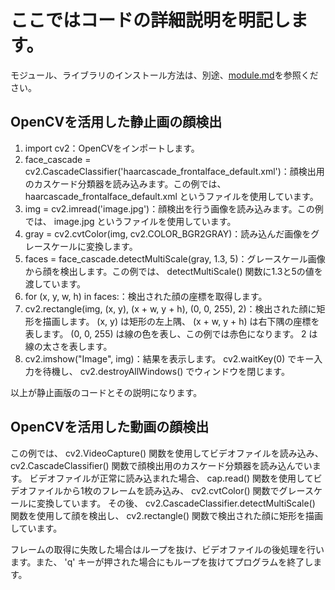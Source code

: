 # ここではコードの詳細説明を明記します。
モジュール、ライブラリのインストール方法は、別途、[module.md](https://github.com/se-lina/drone_tello/new/main/module.md)を参照ください。

## OpenCVを活用した静止画の顔検出

1. import cv2：OpenCVをインポートします。
1. face_cascade = cv2.CascadeClassifier('haarcascade_frontalface_default.xml')：顔検出用のカスケード分類器を読み込みます。この例では、 haarcascade_frontalface_default.xml というファイルを使用しています。
1. img = cv2.imread('image.jpg')：顔検出を行う画像を読み込みます。この例では、 image.jpg というファイルを使用しています。
1. gray = cv2.cvtColor(img, cv2.COLOR_BGR2GRAY)：読み込んだ画像をグレースケールに変換します。
1. faces = face_cascade.detectMultiScale(gray, 1.3, 5)：グレースケール画像から顔を検出します。この例では、 detectMultiScale() 関数に1.3と5の値を渡しています。
1. for (x, y, w, h) in faces:：検出された顔の座標を取得します。
1. cv2.rectangle(img, (x, y), (x + w, y + h), (0, 0, 255), 2)：検出された顔に矩形を描画します。 (x, y) は矩形の左上隅、 (x + w, y + h) は右下隅の座標を表します。 (0, 0, 255) は線の色を表し、この例では赤色になります。 2 は線の太さを表します。
1. cv2.imshow("Image", img)：結果を表示します。 cv2.waitKey(0) でキー入力を待機し、 cv2.destroyAllWindows() でウィンドウを閉じます。 

以上が静止画版のコードとその説明になります。

## OpenCVを活用した動画の顔検出


この例では、 cv2.VideoCapture() 関数を使用してビデオファイルを読み込み、 
cv2.CascadeClassifier() 関数で顔検出用のカスケード分類器を読み込んでいます。
ビデオファイルが正常に読み込まれた場合、 cap.read() 関数を使用してビデオファイルから1枚のフレームを読み込み、 
cv2.cvtColor() 関数でグレースケールに変換しています。
その後、 cv2.CascadeClassifier.detectMultiScale() 関数を使用して顔を検出し、 cv2.rectangle() 関数で検出された顔に矩形を描画しています。 

フレームの取得に失敗した場合はループを抜け、ビデオファイルの後処理を行います。また、 'q' キーが押された場合にもループを抜けてプログラムを終了します。
